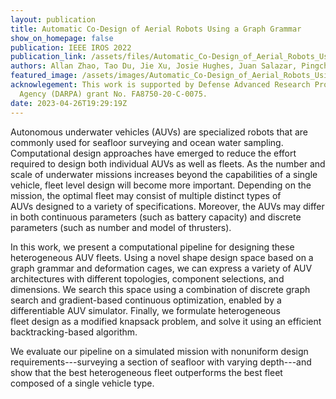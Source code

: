 ```yaml
---
layout: publication
title: Automatic Co-Design of Aerial Robots Using a Graph Grammar 
show_on_homepage: false
publication: IEEE IROS 2022
publication_link: /assets/files/Automatic_Co-Design_of_Aerial_Robots_Using_a_Graph_Grammar.pdf
authors: Allan Zhao, Tao Du, Jie Xu, Josie Hughes, Juan Salazar, Pingchuan Ma, Wei Wang, Daniela Rus, and Wojciech Matusik
featured_image: /assets/images/Automatic_Co-Design_of_Aerial_Robots_Using_a_Graph_Grammar.jpg
acknowlegement: This work is supported by Defense Advanced Research Projects
  Agency (DARPA) grant No. FA8750-20-C-0075.
date: 2023-04-26T19:29:19Z
---
```

Autonomous underwater vehicles (AUVs) are specialized robots that are commonly used for seafloor surveying and ocean water sampling. Computational design approaches have emerged to reduce the effort required to design both individual AUVs as well as fleets. As the number and scale of underwater missions increases beyond the capabilities of a single vehicle, fleet level design will become more important. Depending on the mission, the optimal fleet may consist of multiple distinct types of AUVs designed to a variety of specifications. Moreover, the AUVs may differ in both continuous parameters (such as battery capacity) and discrete parameters (such as number and model of thrusters).

In this work, we present a computational pipeline for designing these heterogeneous AUV fleets. Using a novel shape design space based on a graph grammar and deformation cages, we can express a variety of AUV architectures with different topologies, component selections, and dimensions. We search this space using a combination of discrete graph search and gradient-based continuous optimization, enabled by a differentiable AUV simulator. Finally, we formulate heterogeneous fleet design as a modified knapsack problem, and solve it using an efficient backtracking-based algorithm.

We evaluate our pipeline on a simulated mission with nonuniform design requirements---surveying a section of seafloor with varying depth---and show that the best heterogeneous fleet outperforms the best fleet composed of a single vehicle type.

